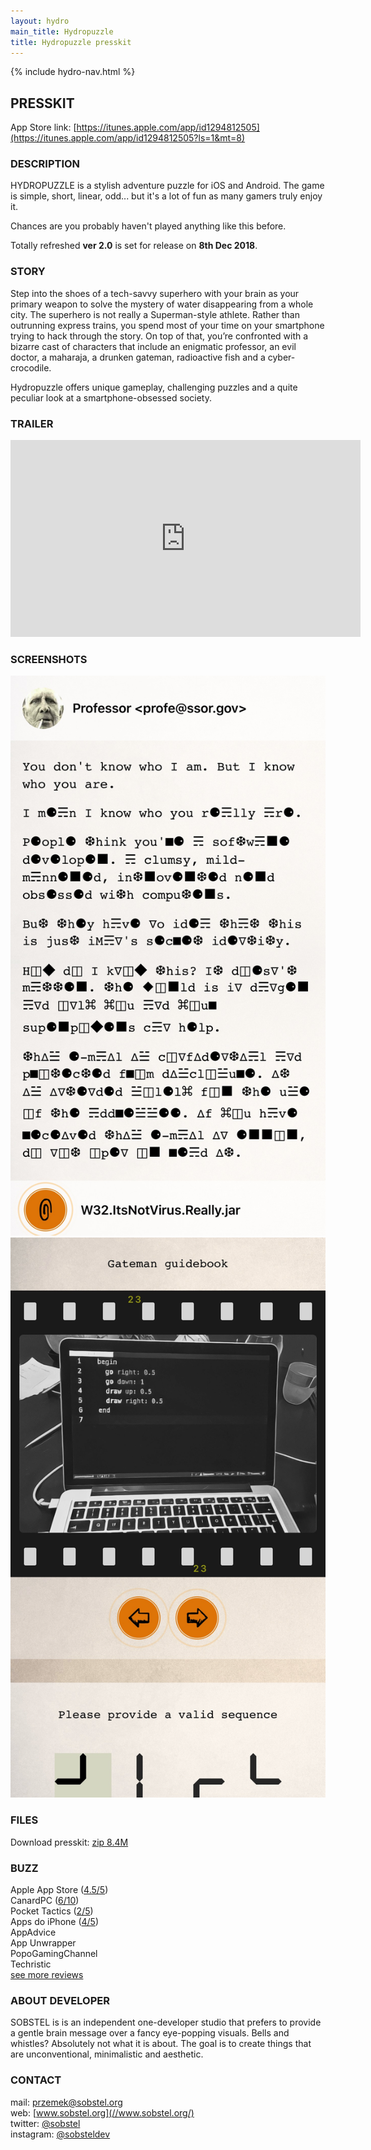 ```yaml
---
layout: hydro
main_title: Hydropuzzle
title: Hydropuzzle presskit
---
```


{% include hydro-nav.html %}

## PRESSKIT

App Store link:
[https://itunes.apple.com/app/id1294812505](https://itunes.apple.com/app/id1294812505?ls=1&mt=8)

### DESCRIPTION

HYDROPUZZLE is a stylish adventure puzzle for iOS and Android. The game is simple, short, linear, odd... but it's a lot of fun as many gamers truly enjoy it.

Chances are you probably haven't played anything like this before.

Totally refreshed **ver 2.0** is set for release on **8th Dec 2018**.

### STORY

Step into the shoes of a tech-savvy superhero with your brain as your primary weapon to solve the mystery of water disappearing from a whole city. The superhero is not really a Superman-style athlete. Rather than outrunning express trains, you spend most of your time on your smartphone trying to hack through the story. On top of that, you’re confronted with a bizarre cast of characters that include an enigmatic professor, an evil doctor, a maharaja, a drunken gateman, radioactive fish and a cyber-crocodile.

Hydropuzzle offers unique gameplay, challenging puzzles and a quite peculiar look at a smartphone-obsessed society.

### TRAILER

<div class="video-wrapper">
  <iframe width="560" height="315" src="https://www.youtube.com/embed/Qy2WME9FBZ8" frameborder="0" allow="accelerometer; autoplay; encrypted-media; gyroscope; picture-in-picture" allowfullscreen></iframe>
</div>

### SCREENSHOTS

<p>
  <a href="/img/hydro/esoteric2.jpg" target="_blank"><img src="/img/hydro/esoteric2.jpg" class="shot" /></a>
  <a href="/img/hydro/filmreel.jpg" target="_blank"><img src="/img/hydro/filmreel.jpg" class="shot" /></a>
</p>

<!-- (download all + more formats) -->

### FILES

Download presskit:
<a href="/hydropuzzle-presskit.zip" title="Hydropuzzle press kit">zip 8.4M</a>

### BUZZ

Apple App Store ([4.5/5](/hydropuzzle/reviews))<br>
CanardPC ([6/10](/hydropuzzle/reviews/canardpc/))<br>
Pocket Tactics ([2/5](https://www.pockettactics.com/reviews/review-hydropuzzle/))<br>
Apps do iPhone ([4/5](/hydropuzzle/reviews/appsdoiphone/))<br>
AppAdvice<br>
App Unwrapper<br>
PopoGamingChannel<br>
Techristic<br>
<a href="/hydropuzzle/reviews/">see more reviews</a>

### ABOUT DEVELOPER

SOBSTEL is is an independent one-developer studio that prefers to provide a gentle brain message over a fancy eye-popping visuals. Bells and whistles? Absolutely not what it is about. The goal is to create things that are unconventional, minimalistic and aesthetic.

### CONTACT

mail: [przemek@sobstel.org](mailto:przemek@sobstel.org)<br>
web: [www.sobstel.org](//www.sobstel.org/) <br>
twitter: [@sobstel](//twitter.com/sobstel)<br>
instagram: [@sobsteldev](//www.instagram.com/sobsteldev/)<br>
